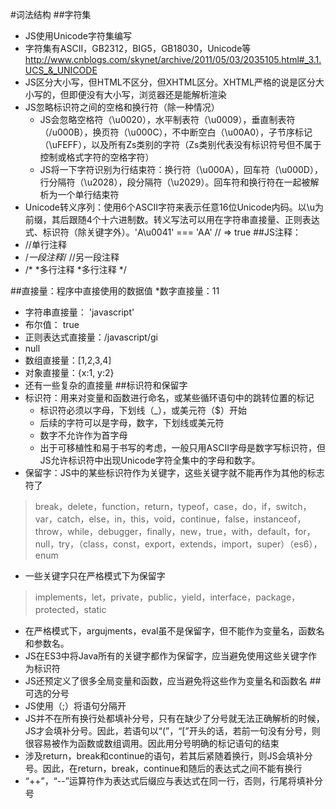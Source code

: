 #词法结构
##字符集
* JS使用Unicode字符集编写
* 字符集有ASCII，GB2312，BIG5，GB18030，Unicode等​
http://www.cnblogs.com/skynet/archive/2011/05/03/2035105.html#_3.1.UCS_&_UNICODE
* JS区分大小写，但HTML不区分，但XHTML区分。XHTML严格的说是区分大小写的，但即便没有大小写，浏览器还是能解析渲染
* JS忽略标识符之间的空格和换行符（除一种情况）
  * JS会忽略空格符（\u0020），水平制表符（\u0009），垂直制表符（/u000B），换页符（\u000C），不中断空白（\u00A0），子节序标记（\uFEFF），以及所有Zs类别的字符（Zs类别代表没有标识符号但不属于控制或格式字符的空格字符）
  * JS将一下字符识别为行结束符：换行符（\u000A），回车符（\u000D），行分隔符（\u2028），段分隔符（\u2029）。回车符和换行符在一起被解析为一个单行结束符
* Unicode转义序列：使用6个ASCII字符来表示任意16位Unicode内码。以\u为前缀，其后跟随4个十六进制数。转义写法可以用在字符串直接量、正则表达式、标识符（除关键字外）。'A\u0041' === 'AA' // => true
##JS注释：
* //单行注释
* /*一段注释*/ //另一段注释
* /* *多行注释 *多行注释 */

##直接量：程序中直接使用的数据值
*数字直接量：11
* 字符串直接量： 'javascript'
* 布尔值： true
* 正则表达式直接量：/javascript/gi
* null
* 数组直接量：[1,2,3,4]
* 对象直接量：{x:1, y:2}
* 还有一些复杂的直接量
##标识符和保留字
* 标识符：用来对变量和函数进行命名，或某些循环语句中的跳转位置的标记
  * 标识符必须以字母，下划线（_），或美元符（$）开始
  * 后续的字符可以是字母，数字，下划线或美元符
  * 数字不允许作为首字母
  * 出于可移植性和易于书写的考虑，一般只用ASCII字母是数字写标识符，但JS允许标识符中出现Unicode字符全集中的字母和数字。
* 保留字：JS中的某些标识符作为关键字，这些关键字就不能再作为其他的标志符了

> break，delete，function，return，typeof，case，do，if，switch，var，catch，else，in，this，void，continue，false，instanceof，throw，while，debugger，finally，new，true，with，default，for，null，try，（class，const，export，extends，import，super）（es6），enum

  * 一些关键字只在严格模式下为保留字
  > implements，let，private，public，yield，interface，package，protected，static
  * 在严格模式下，argujments，eval虽不是保留字，但不能作为变量名，函数名和参数名。
  * JS在ES3中将Java所有的关键字都作为保留字，应当避免使用这些关键字作为标识符
  * JS还预定义了很多全局变量和函数，应当避免将这些作为变量名和函数名
##可选的分号
* JS使用（;）将语句分隔开
* JS并不在所有换行处都填补分号，只有在缺少了分号就无法正确解析的时候，JS才会填补分号。因此，若语句以“(”，“[”开头的话，若前一句没有分号，则很容易被作为函数或数组调用。因此用分号明确的标记语句的结束
* 涉及return，break和continue的语句，若其后紧随着换行，则JS会填补分号。因此，在return，break，continue和随后的表达式之间不能有换行
* “++”，“--”运算符作为表达式后缀应与表达式在同一行，否则，行尾将填补分号